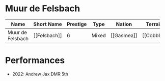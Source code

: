 # Muur de Felsbach

| Name | Short Name | Prestige | Type | Nation | Terrain | Length |
|-----|------|------|-----|----|-----|-----|
| Muur de Felsbach | [[Felsbach]] | 6 | Mixed | [[Gasmea]] | [[Cobble]] |

> 

# Performances

* 2022: Andrew Jax DMR 5th
